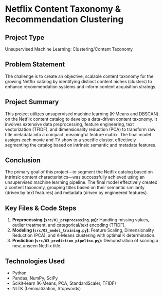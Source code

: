 # Netflix Content Taxonomy & Recommendation Clustering

## Project Type
Unsupervised Machine Learning: Clustering/Content Taxonomy

## Problem Statement
The challenge is to create an objective, scalable content taxonomy for the growing Netflix catalog by identifying distinct content niches (clusters) to enhance recommendation systems and inform content acquisition strategy.

## Project Summary
This project utilizes unsupervised machine learning (K-Means and DBSCAN) on the Netflix content catalog to develop a data-driven content taxonomy. It involves extensive data preprocessing, feature engineering, text vectorization (TFIDF), and dimensionality reduction (PCA) to transform raw title metadata into a compact, meaningful feature matrix. The final model assigns each movie and TV show to a specific cluster, effectively segmenting the catalog based on intrinsic semantic and metadata features.



## Conclusion
The primary goal of this project—to segment the Netflix catalog based on intrinsic content characteristics—was successfully achieved using an unsupervised machine learning pipeline. The final model effectively created a content taxonomy, grouping titles based on their semantic similarity (driven by text features) and metadata (driven by engineered features).



## Key Files & Code Steps

1.  **Preprocessing (`src/01_preprocessing.py`):** Handling missing values, outlier treatment, and categorical/text encoding (TFIDF).
2.  **Modeling (`src/02_model_training.py`):** Feature Scaling, Dimensionality Reduction (PCA), and K-Means clustering with optimal K determination.
3.  **Prediction (`src/03_prediction_pipeline.py`):** Demonstration of scoring a new, unseen Netflix title.

## Technologies Used
- Python
- Pandas, NumPy, SciPy
- Scikit-learn (K-Means, PCA, StandardScaler, TFIDF)
- NLTK (Lemmatization, Stopwords)
